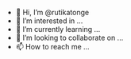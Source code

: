 - 👋 Hi, I’m @rutikatonge
- 👀 I’m interested in ...
- 🌱 I’m currently learning ...
- 💞️ I’m looking to collaborate on ...
- 📫 How to reach me ...

<!---
rutikatonge/rutikatonge is a ✨ special ✨ repository because its `README.md` (this file) appears on your GitHub profile.
You can click the Preview link to take a look at your changes.
--->
